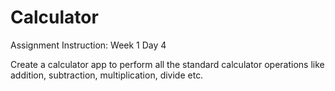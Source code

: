 # Calculator

Assignment Instruction:
Week 1 Day 4 

Create a calculator app to perform all the standard calculator operations like addition,
subtraction, multiplication, divide etc.

